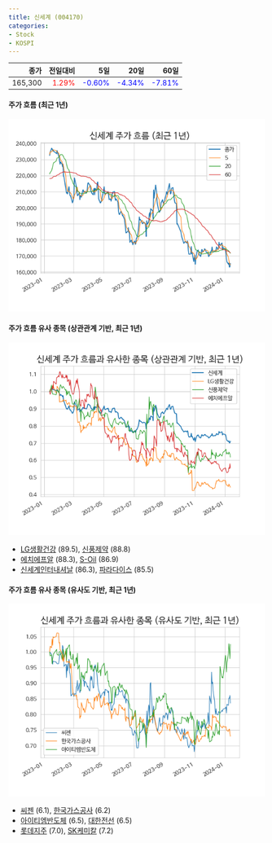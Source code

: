 ```yaml
---
title: 신세계 (004170)
categories:
- Stock
- KOSPI
---
```


|종가|전일대비|5일|20일|60일|
|---:|-------:|--:|---:|---:|
|165,300|<span style="color: red">1.29%</span>|<span style="color: blue">-0.60%</span>|<span style="color: blue">-4.34%</span>|<span style="color: blue">-7.81%</span>|

<!-- more -->

#### 주가 흐름 (최근 1년)
![004170](/assets/images/stock/004170.png)


#### 주가 흐름 유사 종목 (상관관계 기반, 최근 1년)
![004170](/assets/images/stock/004170_corr.png)
- [LG생활건강](/051900/) (89.5), [신풍제약](/019170/) (88.8)
- [에치에프알](/230240/) (88.3), [S-Oil](/010950/) (86.9)
- [신세계인터내셔날](/031430/) (86.3), [파라다이스](/034230/) (85.5)


#### 주가 흐름 유사 종목 (유사도 기반, 최근 1년)
![004170](/assets/images/stock/004170_sim.png)
- [씨젠](/096530/) (6.1), [한국가스공사](/036460/) (6.2)
- [아이티엠반도체](/084850/) (6.5), [대한전선](/001440/) (6.5)
- [롯데지주](/004990/) (7.0), [SK케미칼](/285130/) (7.2)